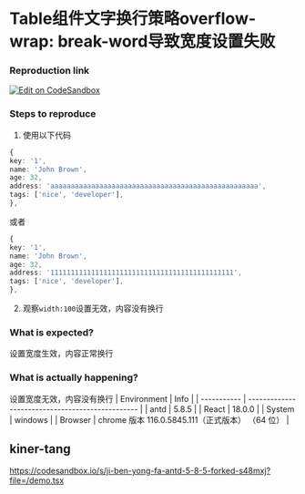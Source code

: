 # Table组件文字换行策略overflow-wrap: break-word导致宽度设置失败

### Reproduction link

[![Edit on CodeSandbox](https://codesandbox.io/static/img/play-codesandbox.svg)](https://codesandbox.io/s/ji-ben-yong-fa-antd-5-8-5-forked-s48mxj?file=/demo.tsx)

### Steps to reproduce

1. 使用以下代码

```typescript
{
key: '1',
name: 'John Brown',
age: 32,
address: 'aaaaaaaaaaaaaaaaaaaaaaaaaaaaaaaaaaaaaaaaaaaaaaaaaaa',
tags: ['nice', 'developer'],
},
```

或者

```typescript
{
key: '1',
name: 'John Brown',
age: 32,
address: '111111111111111111111111111111111111111111111',
tags: ['nice', 'developer'],
},
```

2. 观察`width:100`设置无效，内容没有换行

### What is expected?

设置宽度生效，内容正常换行

### What is actually happening?

设置宽度无效，内容没有换行
| Environment | Info |
| ----------- | ------------------------------------------------ |
| antd | 5.8.5 |
| React | 18.0.0 |
| System | windows |
| Browser | chrome 版本 116.0.5845.111（正式版本） （64 位） |

<!-- generated by ant-design-issue-helper. DO NOT REMOVE -->

## kiner-tang

https://codesandbox.io/s/ji-ben-yong-fa-antd-5-8-5-forked-s48mxj?file=/demo.tsx
